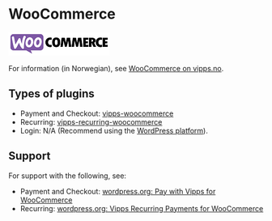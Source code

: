 <!-- START_METADATA
---
title: WooCommerce plugin platform
sidebar_label: WooCommerce
hide_table_of_contents: true
pagination_next: null
pagination_prev: null
---
END_METADATA -->

# WooCommerce

![WooCommerce logo](images/woocommerce.png)

For information (in Norwegian), see [WooCommerce on vipps.no](https://www.vipps.no/produkter-og-tjenester/bedrift/ta-betalt-paa-nett/ta-betalt-paa-nett/woocommerce/).

## Types of plugins

* Payment and Checkout: [vipps-woocommerce](https://github.com/vippsas/vipps-woocommerce)
* Recurring: [vipps-recurring-woocommerce](https://github.com/vippsas/vipps-recurring-woocommerce)
* Login: N/A (Recommend using the [WordPress platform](../wordpress/README.md)).

## Support

For support with the following, see:

* Payment and Checkout: [wordpress.org: Pay with Vipps for WooCommerce](https://wordpress.org/support/plugin/woo-vipps/)
* Recurring: [wordpress.org: Vipps Recurring Payments for WooCommerce](https://wordpress.org/support/plugin/vipps-recurring-payments-gateway-for-woocommerce/)
